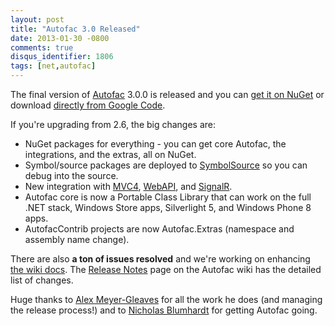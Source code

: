 ```yaml
---
layout: post
title: "Autofac 3.0 Released"
date: 2013-01-30 -0800
comments: true
disqus_identifier: 1806
tags: [net,autofac]
---
```

The final version of [Autofac](https://autofac.googlecode.com) 3.0.0 is
released and you can [get it on
NuGet](https://nuget.org/packages/Autofac) or download [directly from
Google Code](https://code.google.com/p/autofac/downloads/list).

If you're upgrading from 2.6, the big changes are:

-   NuGet packages for everything - you can get core Autofac, the
    integrations, and the extras, all on NuGet.
-   Symbol/source packages are deployed to
    [SymbolSource](http://www.symbolsource.org/Public) so you can debug
    into the source.
-   New integration with
    [MVC4](https://nuget.org/packages/Autofac.Mvc4),
    [WebAPI](https://nuget.org/packages/Autofac.WebApi), and
    [SignalR](https://nuget.org/packages/Autofac.SignalR).
-   Autofac core is now a Portable Class Library that can work on the
    full .NET stack, Windows Store apps, Silverlight 5, and Windows
    Phone 8 apps.
-   AutofacContrib projects are now Autofac.Extras (namespace and
    assembly name change).

There are also **a ton of issues resolved** and we're working on
enhancing [the wiki docs](https://code.google.com/p/autofac/wiki/). The
[Release Notes](https://code.google.com/p/autofac/wiki/ReleaseNotes)
page on the Autofac wiki has the detailed list of changes.

Huge thanks to [Alex Meyer-Gleaves](http://alexmg.com/) for all the work
he does (and managing the release process!) and to [Nicholas
Blumhardt](http://nblumhardt.com/) for getting Autofac going.

